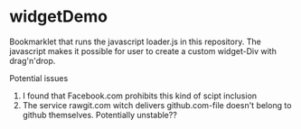 # widgetDemo
Bookmarklet that runs the javascript loader.js in this repository.
The javascript makes it possible for user to create a custom widget-Div with drag'n'drop.  

Potential issues
1. I found that Facebook.com prohibits this kind of scipt inclusion
2. The service rawgit.com witch delivers github.com-file doesn't belong to github themselves. Potentially unstable??
